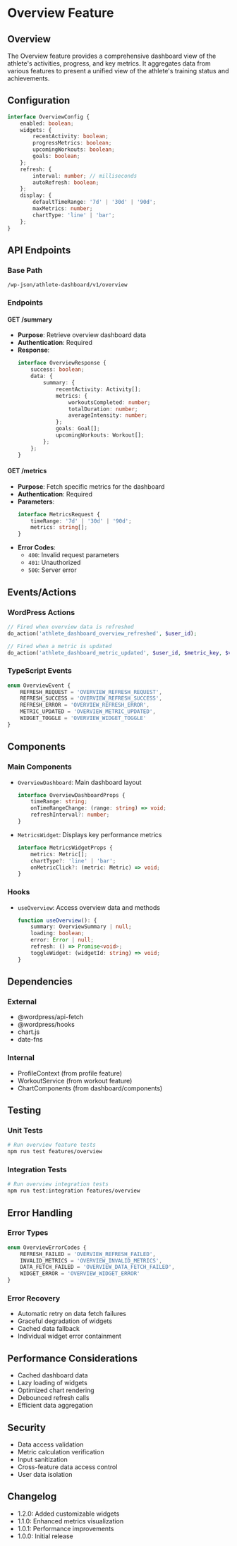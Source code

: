 # Overview Feature

## Overview
The Overview feature provides a comprehensive dashboard view of the athlete's activities, progress, and key metrics. It aggregates data from various features to present a unified view of the athlete's training status and achievements.

## Configuration
```typescript
interface OverviewConfig {
    enabled: boolean;
    widgets: {
        recentActivity: boolean;
        progressMetrics: boolean;
        upcomingWorkouts: boolean;
        goals: boolean;
    };
    refresh: {
        interval: number; // milliseconds
        autoRefresh: boolean;
    };
    display: {
        defaultTimeRange: '7d' | '30d' | '90d';
        maxMetrics: number;
        chartType: 'line' | 'bar';
    };
}
```

## API Endpoints

### Base Path
```
/wp-json/athlete-dashboard/v1/overview
```

### Endpoints

#### GET /summary
- **Purpose**: Retrieve overview dashboard data
- **Authentication**: Required
- **Response**:
  ```typescript
  interface OverviewResponse {
      success: boolean;
      data: {
          summary: {
              recentActivity: Activity[];
              metrics: {
                  workoutsCompleted: number;
                  totalDuration: number;
                  averageIntensity: number;
              };
              goals: Goal[];
              upcomingWorkouts: Workout[];
          };
      };
  }
  ```

#### GET /metrics
- **Purpose**: Fetch specific metrics for the dashboard
- **Authentication**: Required
- **Parameters**:
  ```typescript
  interface MetricsRequest {
      timeRange: '7d' | '30d' | '90d';
      metrics: string[];
  }
  ```
- **Error Codes**:
  - `400`: Invalid request parameters
  - `401`: Unauthorized
  - `500`: Server error

## Events/Actions

### WordPress Actions
```php
// Fired when overview data is refreshed
do_action('athlete_dashboard_overview_refreshed', $user_id);

// Fired when a metric is updated
do_action('athlete_dashboard_metric_updated', $user_id, $metric_key, $value);
```

### TypeScript Events
```typescript
enum OverviewEvent {
    REFRESH_REQUEST = 'OVERVIEW_REFRESH_REQUEST',
    REFRESH_SUCCESS = 'OVERVIEW_REFRESH_SUCCESS',
    REFRESH_ERROR = 'OVERVIEW_REFRESH_ERROR',
    METRIC_UPDATED = 'OVERVIEW_METRIC_UPDATED',
    WIDGET_TOGGLE = 'OVERVIEW_WIDGET_TOGGLE'
}
```

## Components

### Main Components
- `OverviewDashboard`: Main dashboard layout
  ```typescript
  interface OverviewDashboardProps {
      timeRange: string;
      onTimeRangeChange: (range: string) => void;
      refreshInterval?: number;
  }
  ```
- `MetricsWidget`: Displays key performance metrics
  ```typescript
  interface MetricsWidgetProps {
      metrics: Metric[];
      chartType?: 'line' | 'bar';
      onMetricClick?: (metric: Metric) => void;
  }
  ```

### Hooks
- `useOverview`: Access overview data and methods
  ```typescript
  function useOverview(): {
      summary: OverviewSummary | null;
      loading: boolean;
      error: Error | null;
      refresh: () => Promise<void>;
      toggleWidget: (widgetId: string) => void;
  }
  ```

## Dependencies

### External
- @wordpress/api-fetch
- @wordpress/hooks
- chart.js
- date-fns

### Internal
- ProfileContext (from profile feature)
- WorkoutService (from workout feature)
- ChartComponents (from dashboard/components)

## Testing

### Unit Tests
```bash
# Run overview feature tests
npm run test features/overview
```

### Integration Tests
```bash
# Run overview integration tests
npm run test:integration features/overview
```

## Error Handling

### Error Types
```typescript
enum OverviewErrorCodes {
    REFRESH_FAILED = 'OVERVIEW_REFRESH_FAILED',
    INVALID_METRICS = 'OVERVIEW_INVALID_METRICS',
    DATA_FETCH_FAILED = 'OVERVIEW_DATA_FETCH_FAILED',
    WIDGET_ERROR = 'OVERVIEW_WIDGET_ERROR'
}
```

### Error Recovery
- Automatic retry on data fetch failures
- Graceful degradation of widgets
- Cached data fallback
- Individual widget error containment

## Performance Considerations
- Cached dashboard data
- Lazy loading of widgets
- Optimized chart rendering
- Debounced refresh calls
- Efficient data aggregation

## Security
- Data access validation
- Metric calculation verification
- Input sanitization
- Cross-feature data access control
- User data isolation

## Changelog
- 1.2.0: Added customizable widgets
- 1.1.0: Enhanced metrics visualization
- 1.0.1: Performance improvements
- 1.0.0: Initial release 